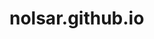 # nolsar.github.io
<!-- SARA
NOLAN	109 Malibu Drive, Eatontown, NJ   
732-737-1820   
saraa.ann28@gmail.com    
https://www.linkedin.com/in/sara-n-940845161   
Twitter/Blog/Portfolio  

 	OBJECTIVE
Experienced Practice Manager with a degree in business administration and 4.5 years of experience working within the veterinary industry and a demonstrated history of over 10 years working with animals and pet owners. Seeking employment within the pet care/veterinary industry.

 	SKILLS
•	Coordinating and leading effective teams; strong interpersonal skills 
•	Ability to make decisions quickly and independently
•	Strong organizational skills and attention to detail
•	Ability to handle fast-paced/stressful situations in a calm professional manner	•	Identifying problems; conflict resolution and management
•	Ability to communicate effectively; ability to analyze and interpret data; ability to plan, develop and coordinate multiple projects
•	Clinical experience
 	EXPERIENCE

Practice Manager | Banfield Pet Hospital
MAY 2019 – PRESENT
	In partnership with the Chief of Staff, managed day-to-day operations ensuring the team provides the highest quality of veterinary care.
	Responsible to oversee staff recruitment, training, supervision and appraisals; addressed employee issues with confidentiality; directed the cross-training of personnel to effectively utilize employees as well as to build skill levels
	Optimized technology, standardized processes and procedures, identified and resolved workflow issues 
	Oversees inventory and purchases of medical and office supplies 
	Provide monthly reporting with recommendations or action plans on any issues; interpret financial reports/data to effectively manage the office.

Shift Lead | Banfield Pet Hospital
MAY 2015 – MAY 2019

	Helped provide day-to-day supervision of the team when called upon and responsible for ensuring quality medical care, exceptional client service, associate engagement and maximum productivity. 
	Helped foster an environment where a team can deliver quality, efficient and effective veterinary care while promoting an environment that engages associates.
	Providing professional, efficient and exceptional client service ensuring all associates do the same, to include client education about preventive care, pet health needs, hospital services, marketing campaigns, and other related information. 
	Assisting in effectively scheduling associates to meet client needs according, while proactively planning time off.  
	Ensured compliance of all practice policies and procedures in accordance with company protocols. 
Petcare Lead & Dog Trainer | Petsmart
JUNE 2011 – MAY 2015
Dog Trainer/Petcare Team Leader
	Ensured compliance of all company policies and procedures as well as the safety and security of
	company assets, customers, pets, and associates.
	Provided exceptional customer service by genuinely and effectively engaging with customers
	Monitored safety and wellbeing of every pet and associate in the store
	Helped maintain and enforce an environment where pet health and care are first and foremost.
 	EDUCATION

Bachelor of Arts - BA, Business Administration and Management | Rutgers University
2018 – CURRENT
Associate of Arts - AA, Business Administration and Management | Brookdale Community College
2015 – 2018
 	ACTIVITIES

Volunteer Experience:
•	Under My Wing Avian Refuge
o	Animal Keeper
o	Cause: Animal Welfare
o	Dates volunteered 2008 – 2009
o	Assisted with daily bird maintenance and feeding.
•	Clean Ocean Action
o	Cause: Environment
o	Dates volunteered 2018-present
o	Volunteered with local beach clean-up efforts. -->
